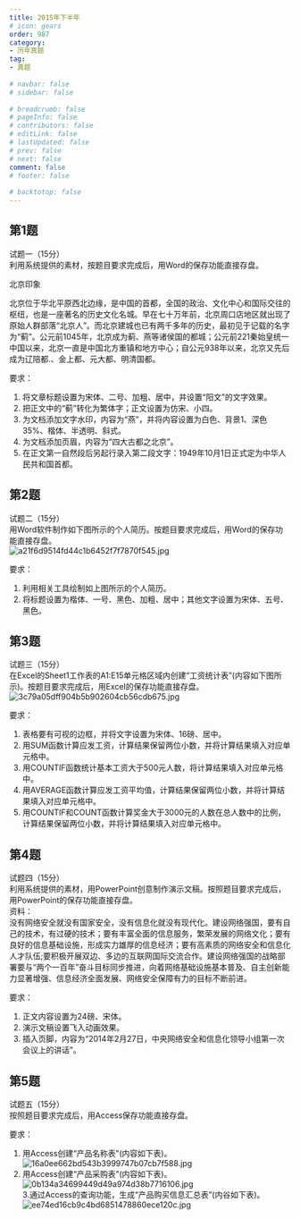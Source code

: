 ```yaml
---  
title: 2015年下半年  
# icon: gears  
order: 987  
category:  
- 历年真题  
tag:  
- 真题  
  
# navbar: false  
# sidebar: false  
  
# breadcrumb: false  
# pageInfo: false  
# contributors: false  
# editLink: false  
# lastUpdated: false  
# prev: false  
# next: false  
comment: false  
# footer: false  
  
# backtotop: false  
---  
```

## 第1题 ##

试题一（15分）  
利用系统提供的素材，按题目要求完成后，用Word的保存功能直接存盘。  


北京印象

北京位于华北平原西北边缘，是中国的首都，全国的政治、文化中心和国际交往的枢纽，也是一座著名的历史文化名城。早在七十万年前，北京周口店地区就出现了原始人群部落“北京人”。而北京建城也已有两千多年的历史，最初见于记载的名字为“蓟”。公元前1045年，北京成为蓟、燕等诸侯国的都城；公元前221秦始皇统一中国以来，北京一直是中国北方重镇和地方中心；自公元938年以来，北京又先后成为辽陪都.、金上都、元大都、明清国都。  
  
要求：  
1. 将文章标题设置为宋体、二号、加粗、居中，并设置“阳文”的文字效果。  
2. 把正文中的“蓟”转化为繁体字；正文设置为仿宋、小四。  
3. 为文档添加文字水印，内容为“燕”，并将内容设置为白色、背景1、深色35%、楷体、半透明、斜式。  
4. 为文档添加页眉，内容为“四大古都之北京”。  
5. 在正文第一自然段后另起行录入第二段文字：1949年10月1日正式定为中华人民共和国首都。  


## 第2题 ##

试题二（15分）  
用Word软件制作如下图所示的个人简历。按题目要求完成后，用Word的保存功能直接存盘。  
![a21f6d9514fd44c1b6452f7f7870f545.jpg][]  
  
要求：  
1. 利用相关工具绘制如上图所示的个人简历。  
2. 将标题设置为楷体、一号、黑色、加粗、居中；其他文字设置为宋体、五号、黑色。  


## 第3题 ##

试题三（15分）  
在Excel的Sheet1工作表的A1:E15单元格区域内创建“工资统计表”(内容如下图所示)。按题目要求完成后，用Excel的保存功能直接存盘。  
![3c79a05dff904b5b902604cb56cdb675.jpg][]  
  
要求：  
1. 表格要有可视的边框，并将文字设置为宋体、16磅、居中。  
2. 用SUM函数计算应发工资，计算结果保留两位小数，并将计算结果填入对应单元格中。  
3. 用COUNTIF函数统计基本工资大于500元人数，将计算结果填入对应单元格中。  
4. 用AVERAGE函数计算应发工资平均值，计算结果保留两位小数，并将计算结果填入对应单元格中。  
5. 用COUNTIF和COUNT函数计算奖金大于3000元的人数在总人数中的比例，计算结果保留两位小数，并将计算结果填入对应单元格中。  


## 第4题 ##

试题四（15分）  
利用系统提供的素材，用PowerPoint创意制作演示文稿。按照题目要求完成后，用PowerPoint的保存功能直接存盘。  
资料：  
没有网络安全就没有国家安全，没有信息化就没有现代化。建设网络强国，要有自己的技术，有过硬的技术；要有丰富全面的信息服务，繁荣发展的网络文化；要有良好的信息基础设施，形成实力雄厚的信息经济；要有高素质的网络安全和信息化人才队伍;要积极开展双边、多边的互联网国际交流合作。建设网络强国的战略部署要与“两个一百年”奋斗目标同步推进，向着网络基础设施基本普及、自主创新能力显著增强、信息经济全面发展、网络安全保障有力的目标不断前进。  
  
要求：  
1. 正文内容设置为24磅、宋体。  
2. 演示文稿设置飞入动画效果。  
3. 插入页脚，内容为“2014年2月27日，中央网络安全和信息化领导小组第一次会议上的讲话”。  


## 第5题 ##

试题五（15分）  
按照题目要求完成后，用Access保存功能直接存盘。  
  
要求：  
1. 用Access创建“产品名称表”(内容如下表)。  
![16a0ee662bd543b3999747b07cb7f588.jpg][]  
2. 用Access创建“产品采购表”(内容如下表)。  
![0b134a34699449d49a974d38b7716106.jpg][]  
3.通过Access的查询功能，生成“产品购买信息汇总表”(内谷如下表)。  
![ee74ed16cb9c4bd6851478860ece120c.jpg][]  



[a21f6d9514fd44c1b6452f7f7870f545.jpg]: https://www.xkxxkx.cn/file/exam/software/信息处理技术员/案例/第2题/a21f6d9514fd44c1b6452f7f7870f545.jpg
[3c79a05dff904b5b902604cb56cdb675.jpg]: https://www.xkxxkx.cn/file/exam/software/信息处理技术员/案例/第3题/3c79a05dff904b5b902604cb56cdb675.jpg
[16a0ee662bd543b3999747b07cb7f588.jpg]: https://www.xkxxkx.cn/file/exam/software/信息处理技术员/案例/第5题/16a0ee662bd543b3999747b07cb7f588.jpg
[0b134a34699449d49a974d38b7716106.jpg]: https://www.xkxxkx.cn/file/exam/software/信息处理技术员/案例/第5题/0b134a34699449d49a974d38b7716106.jpg
[ee74ed16cb9c4bd6851478860ece120c.jpg]: https://www.xkxxkx.cn/file/exam/software/信息处理技术员/案例/第5题/ee74ed16cb9c4bd6851478860ece120c.jpg
